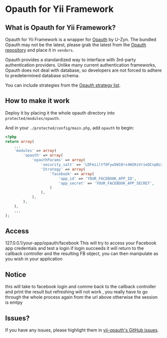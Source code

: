 Opauth for Yii Framework
========================================

What is Opauth for Yii Framework?
-------------------

Opauth for Yii Framework is a wrapper for [Opauth](https://github.com/uzyn/opauth) by U-Zyn. The bundled Opauth may not be the latest, please grab the latest from the [Opauth repository](https://github.com/uzyn/opauth) and place it in `vendors`.

Opauth provides a standardized way to interface with 3rd-party authentication providers. Unlike many current authentication frameworks, Opauth does not deal with database, so developers are not forced to adhere to predetermined database schema.

You can include strategies from the [Opauth strategy list](https://github.com/uzyn/opauth/wiki/List-of-strategies).

How to make it work
-------------------

Deploy it by placing it the whole opauth directory into `protected/modules/opauth`.

And in your `./protected/config/main.php`, add `opauth` to begin:

```php
<?php
return array(
	...
	'modules' => array(
		'opauth' => array(
			'opauthParams' => array(
				'security_salt' => 'LDFmiilYf8Fyw5W10rx4W1KsVrieQCnpBzzpTBWA5vJidQKDx8pMJbmw28R1C4m',
				'Strategy' => array(
					'facebook' => array(
						'app_id' => 'YOUR_FACEBOOK_APP_ID',
						'app_secret' => 'YOUR_FACEBOOK_APP_SECRET',
					)
				),
			),
		),
	),
	...
);
```
Access 
-------
127.0.0.1/your-app/opauth/facebook
This will try to access your Facebook app credentials 
and test a login
if login succeeds it will return to the callback controller 
and the resulting FB object, you can then manipulate as you wish in your application 

Notice
-------
this will take to facebook login and comme back to the callback controller 
and print the result
but refreshing will not work , you really have to go through the whole process again from the url above 
otherwise the session is emtpy

Issues?
-------
If you have any issues, please highlight them in [yii-opauth's GitHub issues](https://github.com/oceatoon/yii-opauth/issues).
